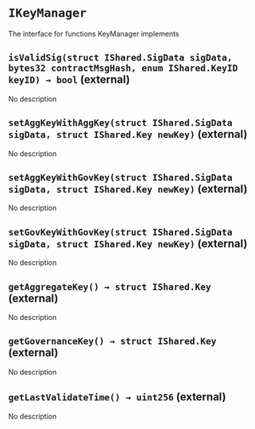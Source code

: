 # `IKeyManager`

  The interface for functions KeyManager implements





## `isValidSig(struct IShared.SigData sigData, bytes32 contractMsgHash, enum IShared.KeyID keyID) → bool` (external)

No description


## `setAggKeyWithAggKey(struct IShared.SigData sigData, struct IShared.Key newKey)` (external)

No description


## `setAggKeyWithGovKey(struct IShared.SigData sigData, struct IShared.Key newKey)` (external)

No description


## `setGovKeyWithGovKey(struct IShared.SigData sigData, struct IShared.Key newKey)` (external)

No description


## `getAggregateKey() → struct IShared.Key` (external)

No description


## `getGovernanceKey() → struct IShared.Key` (external)

No description


## `getLastValidateTime() → uint256` (external)

No description



